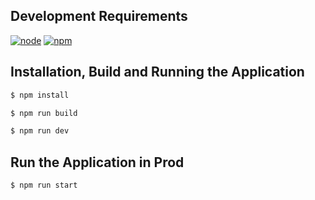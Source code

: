 ## Development Requirements

[![node](https://img.shields.io/badge/node-v2.8.0-blue.svg?cacheSeconds=2592000)](https://nodejs.org/en/download/)
[![npm](https://img.shields.io/badge/npm-v8.11.0-blue.svg?cacheSeconds=2592000)](https://nodejs.org/en/download/)

## Installation, Build and Running the Application

```bash
$ npm install
```

```bash
$ npm run build
```

```bash
$ npm run dev
```

## Run the Application in Prod

```bash
$ npm run start
```
